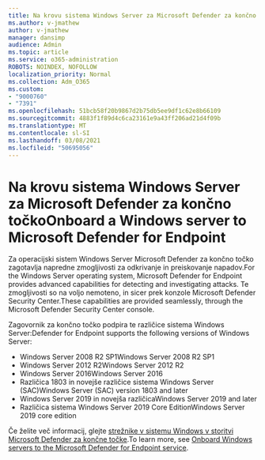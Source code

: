 ```yaml
---
title: Na krovu sistema Windows Server za Microsoft Defender za končno točko
ms.author: v-jmathew
author: v-jmathew
manager: dansimp
audience: Admin
ms.topic: article
ms.service: o365-administration
ROBOTS: NOINDEX, NOFOLLOW
localization_priority: Normal
ms.collection: Adm_O365
ms.custom:
- "9000760"
- "7391"
ms.openlocfilehash: 51bcb58f20b9867d2b75db5ee9df1c62e8b66109
ms.sourcegitcommit: 4883f1f89d4c6ca23161e9a43ff206ad21d4f09b
ms.translationtype: MT
ms.contentlocale: sl-SI
ms.lasthandoff: 03/08/2021
ms.locfileid: "50695056"
---
```

# <a name="onboard-a-windows-server-to-microsoft-defender-for-endpoint"></a><span data-ttu-id="1b052-102">Na krovu sistema Windows Server za Microsoft Defender za končno točko</span><span class="sxs-lookup"><span data-stu-id="1b052-102">Onboard a Windows server to Microsoft Defender for Endpoint</span></span>

<span data-ttu-id="1b052-103">Za operacijski sistem Windows Server Microsoft Defender za končno točko zagotavlja napredne zmogljivosti za odkrivanje in preiskovanje napadov.</span><span class="sxs-lookup"><span data-stu-id="1b052-103">For the Windows Server operating system, Microsoft Defender for Endpoint provides advanced capabilities for detecting and investigating attacks.</span></span> <span data-ttu-id="1b052-104">Te zmogljivosti so na voljo nemoteno, in sicer prek konzole Microsoft Defender Security Center.</span><span class="sxs-lookup"><span data-stu-id="1b052-104">These capabilities are provided seamlessly, through the Microsoft Defender Security Center console.</span></span>

<span data-ttu-id="1b052-105">Zagovornik za končno točko podpira te različice sistema Windows Server:</span><span class="sxs-lookup"><span data-stu-id="1b052-105">Defender for Endpoint supports the following versions of Windows Server:</span></span>

- <span data-ttu-id="1b052-106">Windows Server 2008 R2 SP1</span><span class="sxs-lookup"><span data-stu-id="1b052-106">Windows Server 2008 R2 SP1</span></span>
- <span data-ttu-id="1b052-107">Windows Server 2012 R2</span><span class="sxs-lookup"><span data-stu-id="1b052-107">Windows Server 2012 R2</span></span>
- <span data-ttu-id="1b052-108">Windows Server 2016</span><span class="sxs-lookup"><span data-stu-id="1b052-108">Windows Server 2016</span></span>
- <span data-ttu-id="1b052-109">Različica 1803 in novejše različice sistema Windows Server (SAC)</span><span class="sxs-lookup"><span data-stu-id="1b052-109">Windows Server (SAC) version 1803 and later</span></span>
- <span data-ttu-id="1b052-110">Windows Server 2019 in novejša različica</span><span class="sxs-lookup"><span data-stu-id="1b052-110">Windows Server 2019 and later</span></span>
- <span data-ttu-id="1b052-111">Različica sistema Windows Server 2019 Core Edition</span><span class="sxs-lookup"><span data-stu-id="1b052-111">Windows Server 2019 core edition</span></span>

<span data-ttu-id="1b052-112">Če želite več informacij, glejte [strežnike v sistemu Windows v storitvi Microsoft Defender za končne točke](https://go.microsoft.com/fwlink/?linkid=2143627).</span><span class="sxs-lookup"><span data-stu-id="1b052-112">To learn more, see [Onboard Windows servers to the Microsoft Defender for Endpoint service](https://go.microsoft.com/fwlink/?linkid=2143627).</span></span>
